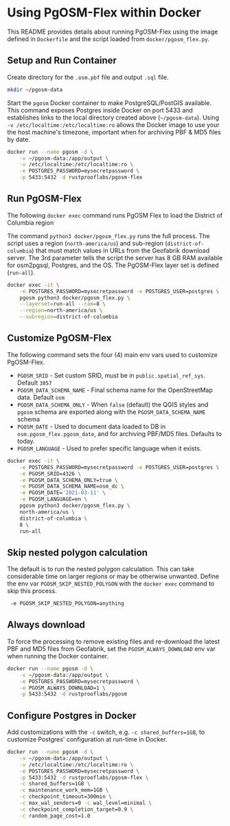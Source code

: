 # Using PgOSM-Flex within Docker

This README provides details about running PgOSM-Flex using the image defined
in `Dockerfile` and the script loaded from `docker/pgosm_flex.py`.


## Setup and Run Container

Create directory for the `.osm.pbf` file and output `.sql` file.

```bash
mkdir ~/pgosm-data
```

Start the `pgosm` Docker container to make PostgreSQL/PostGIS available.
This command exposes Postgres inside Docker on port 5433 and establishes links
to the local directory created above (`~/pgosm-data`).
Using `-v /etc/localtime:/etc/localtime:ro` allows the Docker image to use
your the host machine's timezone, important when for archiving PBF & MD5 files by date.


```bash
docker run --name pgosm -d \
    -v ~/pgosm-data:/app/output \
    -v /etc/localtime:/etc/localtime:ro \
    -e POSTGRES_PASSWORD=mysecretpassword \
    -p 5433:5432 -d rustprooflabs/pgosm-flex
```

## Run PgOSM-Flex

The following `docker exec` command runs PgOSM Flex to load the District of Columbia
region

The command  `python3 docker/pgosm_flex.py` runs the full process. The
script uses a region (`north-america/us`) and sub-region (`district-of-columbia`)
that must match values in URLs from the Geofabrik download server.
The 3rd parameter tells the script the server has 8 GB RAM available for osm2pgsql, Postgres, and the OS.  The PgOSM-Flex layer set is defined (`run-all`).


```bash
docker exec -it \
    -e POSTGRES_PASSWORD=mysecretpassword -e POSTGRES_USER=postgres \
    pgosm python3 docker/pgosm_flex.py \
    --layerset=run-all --ram=8 \
    --region=north-america/us \
    --subregion=district-of-columbia
```


## Customize PgOSM-Flex

The following command sets the four (4) main env vars used to customize PgOSM-Flex.

* `PGOSM_SRID` - Set custom SRID, must be in `public.spatial_ref_sys`.  Default `3857`
* `PGOSM_DATA_SCHEMA_NAME` - Final schema name for the OpenStreetMap data. Default `osm`
* `PGOSM_DATA_SCHEMA_ONLY` - When `false` (default) the QGIS styles and `pgosm` schema are exported along with the `PGOSM_DATA_SCHEMA_NAME` schema
* `PGOSM_DATE` - Used to document data loaded to DB in `osm.pgosm_flex.pgosm_date`, and for archiving PBF/MD5 files.  Defaults to today.
* `PGOSM_LANGUAGE` - Used to prefer specific language when it exists.


```bash
docker exec -it \
    -e POSTGRES_PASSWORD=mysecretpassword -e POSTGRES_USER=postgres \
    -e PGOSM_SRID=4326 \
    -e PGOSM_DATA_SCHEMA_ONLY=true \
    -e PGOSM_DATA_SCHEMA_NAME=osm_dc \
    -e PGOSM_DATE='2021-03-11' \
    -e PGOSM_LANGUAGE=en \
    pgosm python3 docker/pgosm_flex.py \
    north-america/us \
    district-of-columbia \
    8 \
    run-all
```

## Skip nested polygon calculation

The default is to run the nested polygon calculation. This can take considerable time on larger regions or may
be otherwise unwanted.  Define the env var `PGOSM_SKIP_NESTED_POLYGON` with the `docker exec` command
to skip this process.

```bash
 -e PGOSM_SKIP_NESTED_POLYGON=anything
```


## Always download

To force the processing to remove existing files and re-download the latest PBF and MD5 files from Geofabrik, set the `PGOSM_ALWAYS_DOWNLOAD` env var when running the Docker container.

```bash
docker run --name pgosm -d \
    -v ~/pgosm-data:/app/output \
    -e POSTGRES_PASSWORD=mysecretpassword \
    -e PGOSM_ALWAYS_DOWNLOAD=1 \
    -p 5433:5432 -d rustprooflabs/pgosm
```

## Configure Postgres in Docker

Add customizations with the `-c` switch, e.g. `-c shared_buffers=1GB`,
to customize Postgres' configuration at run-time in Docker.



```bash
docker run --name pgosm -d \
    -v ~/pgosm-data:/app/output \
    -v /etc/localtime:/etc/localtime:ro \
    -e POSTGRES_PASSWORD=mysecretpassword \
    -p 5433:5432 -d rustprooflabs/pgosm-flex \
    -c shared_buffers=1GB \
    -c maintenance_work_mem=1GB \
    -c checkpoint_timeout=300min \
    -c max_wal_senders=0 -c wal_level=minimal \
    -c checkpoint_completion_target=0.9 \
    -c random_page_cost=1.0
```



